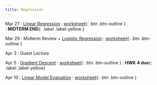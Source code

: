 ```yaml
---
title: Regression
---
```


Mar 27 
: [Linear Regression](https://github.com/gallettilance/CS506-Spring2023/raw/main/slides/16_Linear_Regression.pdf) 
  : [worksheet](https://github.com/gallettilance/CS506-Spring2023/blob/main/worksheets/worksheet_14.ipynb){: .btn .btn-outline }  
    : **MIDTERM END**{: .label .label-yellow } 

Mar 29 
: Midterm Review + [Logistic Regression](https://github.com/gallettilance/CS506-Spring2023/raw/main/slides/17_Logistic_Regression.pdf) 
  : [worksheet](https://github.com/gallettilance/CS506-Spring2023/blob/main/worksheets/worksheet_15.ipynb){: .btn .btn-outline } 

Apr 3 
: Guest Lecture 

Apr 5 
: [Gradient Descent](https://github.com/gallettilance/CS506-Spring2023/raw/main/slides/18_Gradient_Descent.pdf) 
  : [worksheet](https://github.com/gallettilance/CS506-Spring2023/blob/main/worksheets/worksheet_16.ipynb){: .btn .btn-outline } 
    : **HWK 4 due**{: .label .label-yellow}

Apr 10
: [Linear Model Evaluation](https://github.com/gallettilance/CS506-Spring2023/raw/main/slides/19_Linear_Model_Evaluation.pdf) 
  : [worksheet](https://github.com/gallettilance/CS506-Spring2023/blob/main/worksheets/worksheet_17.ipynb){: .btn .btn-outline } 
